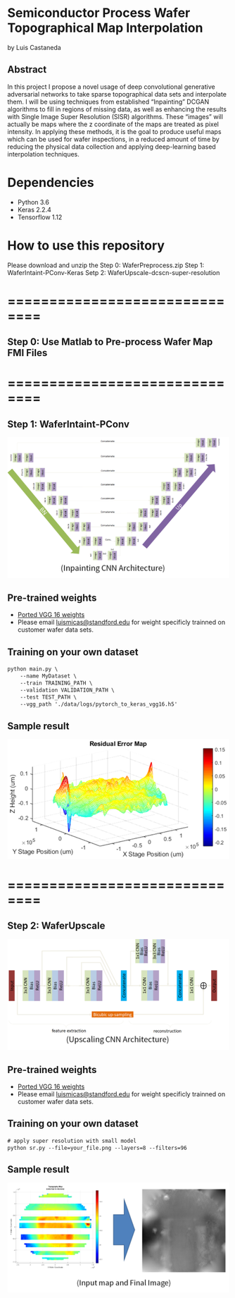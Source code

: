 
# Semiconductor Process Wafer Topographical Map Interpolation

by Luis Castaneda

## Abstract

In this project I propose a novel usage of deep convolutional generative adversarial networks to take sparse topographical data sets and interpolate them. I will be using techniques from established “Inpainting” DCGAN algorithms to fill in regions of missing data, as well as enhancing the results with Single Image Super Resolution (SISR) algorithms. These “images” will actually be maps where the z coordinate of the maps are treated as pixel intensity. In applying these methods, it is the goal to produce useful maps which can be used for wafer inspections, in a reduced amount of time by reducing the physical data collection and applying deep-learning based interpolation techniques.  

# Dependencies
* Python 3.6
* Keras 2.2.4
* Tensorflow 1.12

# How to use this repository

Please download and unzip the 
    Step 0: WaferPreprocess.zip 
    Step 1: WaferIntaint-PConv-Keras
    Setp 2: WaferUpscale-dcscn-super-resolution

# ==============================

## Step 0: Use Matlab to Pre-process Wafer Map FMI Files

# ==============================

## Step 1: WaferIntaint-PConv

![UNet with Partial Convolutions](https://github.com/luismicas/CS230Project/blob/master/images/UNet.png)

## Pre-trained weights
* [Ported VGG 16 weights](https://drive.google.com/open?id=1HOzmKQFljTdKWftEP-kWD7p2paEaeHM0)
* Please email luismicas@standford.edu for weight specificly trainned on customer wafer data sets.

## Training on your own dataset
```
python main.py \
    --name MyDataset \
    --train TRAINING_PATH \
    --validation VALIDATION_PATH \
    --test TEST_PATH \
    --vgg_path './data/logs/pytorch_to_keras_vgg16.h5'
```

## Sample result

![Residual Error](https://github.com/luismicas/CS230Project/blob/master/images/ResidualsPlot.png)

# ==============================
## Step 2: WaferUpscale

![CNN with Bicubic Skip Connection](https://github.com/luismicas/CS230Project/blob/master/images/CNN.png)

## Pre-trained weights
* [Ported VGG 16 weights](https://drive.google.com/open?id=1HOzmKQFljTdKWftEP-kWD7p2paEaeHM0)
* Please email luismicas@standford.edu for weight specificly trainned on customer wafer data sets.

## Training on your own dataset
```
# apply super resolution with small model
python sr.py --file=your_file.png --layers=8 --filters=96
```

## Sample result
![Results](https://github.com/luismicas/CS230Project/blob/master/images/Results.png)
